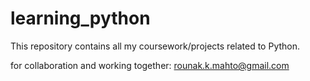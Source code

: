 # learning_python
This repository contains all my coursework/projects related to Python.

for collaboration and working together: rounak.k.mahto@gmail.com
